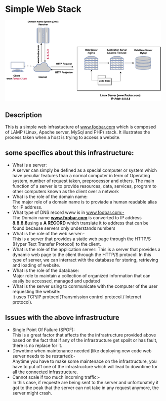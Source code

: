 #   Simple Web Stack
![image](./0-simple_web_stack.png)
##  Description
This is a simple web infrastucture of www.foobar.com which is composed of LAMP (Linux, Apache server, MySql and PHP) stack. It illustrates the process taken when a host is trying to access a website.

##  some specifics about this infrastructure:
-   What is a server:<br>
        A server can simply be defined as a special computer or system which have peculiar features than a normal computer in term of Operating system, number of request taken, preprocessor and others. The main function of a server is to provide resources, data, services, program to other computers known as the client over a network
-   What is the role of the domain name: <br> The major role of a domain name is to proviade a human readable alias for IP address. 
-   What type of DNS record www is in www.foobar.com:- <br>  The Domain name <b>www.foobar.com</b> is converted to IP address <b>8.8.8.8</b>using a <b>A RECORD</b> which translate it to address that can be found because servers only understands numbers
-   What is the role of the web server:-   <br> This is a server that provides a static web page through the HTTP/S (Hyper Text Transfer Protocol) to the client.
-   What is the role of the application server: This is a server that provides a dynamic web page to the client through the HTTP/S protocol. In this type of server, we can interract with the database for storing, retrieving and loading of website.
-   What is the role of the database: <br>Major role to maintain a collection of organized information that can easily be accessed, managed and updated
-   What is the server using to communicate with the computer of the user requesting the website:<br> It uses TCP/IP protocol(Transmission control protocol / Internet protocol).
##   Issues with the above infrastructure
-   Single Point Of Failure (SPOF): <br>This is a great factor that affects the the infrastructure provided above based on the fact that if any of the infrastructure get spoilt or has fault, there is no replace for it.
-   Downtime when maintenance needed (like deploying new code web server needs to be restarted):- <br>
Anytime you have to make some maintenace on the infrastructure, you have to put off one of the infrastructure which will lead to downtime for all the connected infrastructure.
-   Cannot scale if too much incoming traffic:- <br>
In this case, if requeste are being sent to the server and unfortunately it got to the peak that the server can not take in any request anymore, the server might crash.
